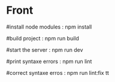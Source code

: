 # Front

#install node modules : npm install

#build project : npm run build

#start the server : npm run dev

#print syntaxe errors : npm run lint

#correct syntaxe erros : npm run lint:fix
tt